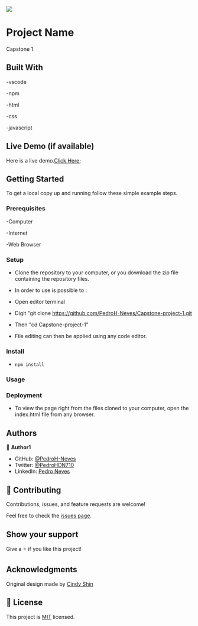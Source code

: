 ![](https://img.shields.io/badge/Microverse-blueviolet)

# Project Name

Capstone 1

## Built With

-vscode

-npm

-html

-css

-javascript

## Live Demo (if available)

Here is a live demo.[Click Here](https://pedroh-neves.github.io/Capstone-project-1/);

## Getting Started

To get a local copy up and running follow these simple example steps.

### Prerequisites

-Computer

-Internet

-Web Browser

### Setup

- Clone the repository to your computer, or you download the zip file containing the repository files.

- In order to use is possible to :

- Open editor terminal

- Digit "git clone https://github.com/PedroH-Neves/Capstone-project-1.git

- Then "cd Capstone-project-1"

- File editing can then be applied using any code editor.

### Install

- `npm install`

### Usage

### Deployment

- To view the page right from the files cloned to your computer, open the index.html file from any browser.

## Authors

👤 **Author1**

- GitHub: [@PedroH-Neves](https://github.com/PedroH-Neves)
- Twitter: [@PedroHDN710](https://twitter.com/PedroHDN710)
- LinkedIn: [Pedro Neves](https://www.linkedin.com/in/pedro-henrique-domingues-neves-8a5878244/)

## 🤝 Contributing

Contributions, issues, and feature requests are welcome!

Feel free to check the [issues page](https://github.com/PedroH-Neves/My-first-portfolio/issues).

## Show your support

Give a ⭐️ if you like this project!

## Acknowledgments

Original design made by [Cindy Shin](https://www.behance.net/adagio07)

## 📝 License

This project is [MIT](./MIT.md) licensed.